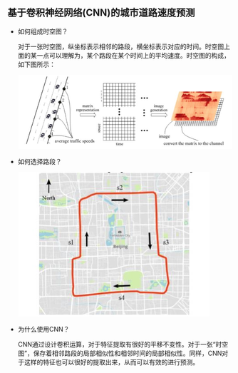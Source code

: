 ## 基于卷积神经网络(CNN)的城市道路速度预测


* 如何组成时空图？

    对于一张时空图，纵坐标表示相邻的路段，横坐标表示对应的时间。时空图上面的某一点可以理解为，某个路段在某个时间上的平均速度。时空图的构成，如下图所示：

    ![](2.jpg)


* 如何选择路段？

    ![](1.jpg)


* 为什么使用CNN？
    
    CNN通过设计卷积运算，对于特征提取有很好的平移不变性。对于一张“时空图”，保存着相邻路段的局部相似性和相邻时间的局部相似性。同样，CNN对于这样的特征也可以很好的提取出来，从而可以有效的进行预测。
